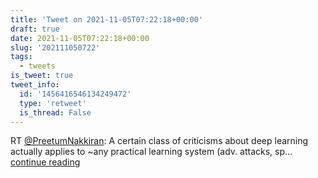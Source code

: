 ```yaml
---
title: 'Tweet on 2021-11-05T07:22:18+00:00'
draft: true
date: 2021-11-05T07:22:18+00:00
slug: '202111050722'
tags:
  - tweets
is_tweet: true
tweet_info:
  id: '1456416546134249472'
  type: 'retweet'
  is_thread: False
---
```




RT [@PreetumNakkiran](https://x.com/PreetumNakkiran): A certain class of criticisms about deep learning actually applies to ~any practical learning system (adv. attacks, sp… [continue reading](https://x.com/sytelus/status/1456416546134249472)
